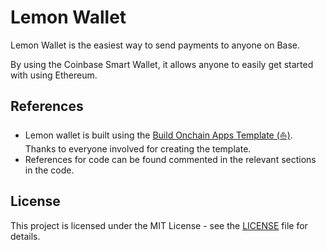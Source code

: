 # Lemon Wallet

Lemon Wallet is the easiest way to send payments to anyone on Base. 

By using the Coinbase Smart Wallet, it allows anyone to easily get started with using Ethereum. 

## References

- Lemon wallet is built using the [Build Onchain Apps Template (⛵️)](https://github.com/coinbase/build-onchain-apps/). Thanks to everyone involved for creating the template. 
- References for code can be found commented in the relevant sections in the code. 

## License

This project is licensed under the MIT License - see the [LICENSE](LICENSE) file for details. 

